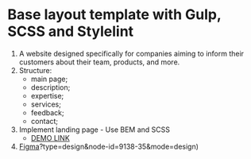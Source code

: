 # Base layout template with Gulp, SCSS and Stylelint
1. A website designed specifically for companies aiming to inform their customers about their team, products, and more.
2. Structure:
   - main page;
   - description;
   - expertise;
   - services;
   - feedback;
   - contact;
4. Implement landing page - Use BEM and SCSS
    - [DEMO LINK](https://ryshon.github.io/dia/)
5. [Figma](https://www.figma.com/file/7qwsWggv9BAxMi2VPhBuPr/Air-(formerly-Dia))?type=design&node-id=9138-35&mode=design)
